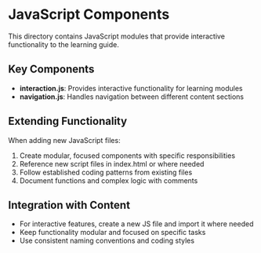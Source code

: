 # JavaScript Components

This directory contains JavaScript modules that provide interactive functionality to the learning guide.

## Key Components

- **interaction.js**: Provides interactive functionality for learning modules
- **navigation.js**: Handles navigation between different content sections

## Extending Functionality

When adding new JavaScript files:

1. Create modular, focused components with specific responsibilities
2. Reference new script files in index.html or where needed
3. Follow established coding patterns from existing files
4. Document functions and complex logic with comments

## Integration with Content

- For interactive features, create a new JS file and import it where needed
- Keep functionality modular and focused on specific tasks
- Use consistent naming conventions and coding styles